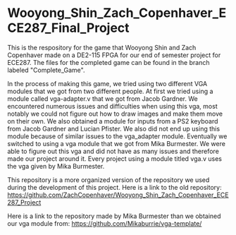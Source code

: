 # Wooyong_Shin_Zach_Copenhaver_ECE287_Final_Project
  This is the respository for the game that Wooyong Shin and Zach Copenhaver made on a DE2-115 FPGA for our end of semester project for ECE287. The files for the completed game can be found in the branch labeled "Complete_Game". 

  In the process of making this game, we tried using two different VGA modules that we got from two different people. At first we tried using a module called vga-adapter.v that we got from Jacob Gardner. We encountered numerous issues and difficulties when using this vga, most notably we could not figure out how to draw images and make them move on their own. We also obtained a module for inputs from a PS2 keyboard from Jacob Gardner and Lucian Pfister. We also did not end up using this module because of similar issues to the vga_adapter module. Eventually we switched to using a vga module that we got from Mika Burmester. We were able to figure out this vga and did not have as many issues and therefore made our project around it. Every project using a module titled vga.v uses the vga given by Mika Burmester. 

  This repository is a more organized version of the repository we used during the development of this project. Here is a link to the old repository: https://github.com/ZachCopenhaver/Wooyong_Shin_Zach_Copenhaver_ECE287_Project

Here is a link to the repository made by Mika Burmester than we obtained our vga module from: https://github.com/Mikaburrie/vga-template/
